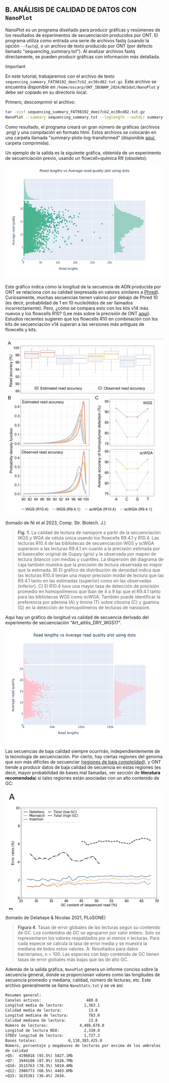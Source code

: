 ## B. ANÁLISIS DE CALIDAD DE DATOS CON `NanoPlot`
NanoPlot es un programa diseñado para producir gráficas y resúmenes de los resultados de experimentos de secuenciación producidos por ONT. El programa utiliza como entrada una serie de archivos fastq (usando la opción `--fastq`), o un archivo de texto producido por ONT (por defecto llamado "sequencing_summary.txt"). Al analizar archivos fastq directamente, se pueden producir gráficas con información más detallada.

>[!IMPORTANT]
>En este tutorial, trabajaremos con el archivo de texto `sequencing_summary_FAT98192_deec7cb2_ec30cd82.txt.gz`. Este archivo se encuentra disponible en `/home/oscarp/ONT_IBUNAM_2024/NGSdat/NanoPlot` y debe ser copiado en su directorio local.

Primero, descomprimir el archivo:

```bash
tar -xzvf sequencing_summary_FAT98192_deec7cb2_ec30cd82.txt.gz
NanoPlot --summary sequencing_summary.txt --loglength --outdir summary-plots-log-transformed
```

Como resultado, el programa creará un gran número de gráficas (archivos .png) y una compilación en formato html. Estos archivos se colocarán en una carpeta llamada "summary-plots-log-transformed" (disponible [aquí](https://github.com/siriusb-nox/ONT-workshop-Oct-2023/blob/main/NanoPlot/summary-plots-log-transformed.zip), carpeta comprimida).

Un ejemplo de la salida es la siguiente gráfica, obtenida de un experimento de secuenciación previo, usando un flowcell+química R9 (obsoleto):

<p align="center">
 <img src="https://github.com/siriusb-nox/ONT-workshop-Oct-2023/blob/main/IMG/LengthvsQualityScatterPlot_dot.png" alt="Longitud vs Calidad de secuencia"/>
</p>

Este gráfico indica cómo la longitud de la secuencia de ADN producida por ONT se relaciona con su calidad (expresada en valores similares a [Phred](https://en.wikipedia.org/wiki/Phred_quality_score)). Curiosamente, muchas secuencias tienen valores por debajo de Phred 10 (es decir, probabilidad de 1 en 10 nucleótidos de ser llamados incorrectamente). Pero, ¿cómo se compara esto con los kits v14 más nuevos y los flowcells R10? (Lee más sobre la precisión de ONT [aquí](https://nanoporetech.com/accuracy)). Estudios recientes sugieren que los flowcells R10 en combinación con los kits de secuenciación v14 superan a las versiones más antiguas de flowcells y kits.

<p align="center">
 <img src="https://github.com/siriusb-nox/ONT-workshop-Oct-2023/blob/main/IMG/Ni_al_2023_CompStrBioJ.png" alt="Longitud vs Calidad de secuencia"/>
</p>

(tomado de Ni et al 2023, Comp. Str. Biotech. J.)
>**Fig. 1.** La calidad de lectura de nanopore a partir de la secuenciación WGS y WGA de célula única usando los flowcells R9.4.1 y R10.4. Las lecturas R10.4 de las bibliotecas de secuenciación WGS y scWGA superaron a las lecturas R9.4.1 en cuanto a la precisión estimada por el basecaller original de Guppy (gris) y la observada por mapeo de lectura (blanco) con medias y cuartiles. La dispersión del diagrama de caja también muestra que la precisión de lectura observada es mayor que la estimada. B) El gráfico de distribución de densidad indica que las lecturas R10.4 tenían una mayor precisión modal de lectura que las R9.4.1 tanto en las estimadas (superior) como en las observadas (inferior). C) El R10.4 tuvo una mayor tasa de detección de precisión promedio en homopolímeros que iban de 4 a 9 bp que el R9.4.1 tanto para las bibliotecas WGS como scWGA. También puede identificar la preferencia por adenina (A) y timina (T) sobre citosina (C) y guanina (G) en la detección de homopolímeros de lecturas de nanopore.

Aquí hay un gráfico de longitud vs calidad de secuencia derivado del experimento de secuenciación "Art_altilis_DRY_WGS17".

<p align="center">
 <img src="https://github.com/siriusb-nox/ONT-workshop-Oct-2023/blob/main/IMG/LengthvsQualityScatterPlot_dot_Art_altilis_DRY_WGS17.png" alt="Longitud vs Calidad de secuencia"/>
</p>

Las secuencias de baja calidad siempre ocurrirán, independientemente de la tecnología de secuenciación. Por cierto, hay ciertas regiones del genoma que son más difíciles de secuenciar ([regiones de baja complejidad](https://academic.oup.com/nar/article/32/suppl_2/W628/1040725)), y ONT tiende a producir datos de baja calidad de secuencia en estas regiones (es decir, mayor probabilidad de bases mal llamadas, ver sección de **literatura recomendada**) si tales regiones están asociadas con un alto contenido de GC:

<p align="center">
 <img src="https://github.com/siriusb-nox/ONT-workshop-Oct-2023/blob/main/IMG/GC_qual_bias_ONT_Delahaye_Nicolas_2021_PLoSONE.png" alt="Contenido de GC y sesgo de calidad en datos de ONT"/>
</p>

(tomado de Delahaye & Nicolas 2021, PLoSONE)
>**Figura 4**. Tasas de error globales de las lecturas según su contenido de GC. Los contenidos de GC se agruparon por valor entero. Solo se representaron los valores respaldados por al menos *n* lecturas. Para cada especie se calcula la tasa de error media y se muestra la mediana de todos estos valores. A: Resultados para datos bacterianos, n = 100. Las especies con bajo contenido de GC tienen tasas de error globales más bajas que las de alto GC.

Además de la salida gráfica, `NanoPlot` genera un informe conciso sobre la secuencia general, donde se proporcionan valores como las longitudes de secuencia promedio y mediana, calidad, número de lecturas, etc. Este archivo generalmente se llama ``NanoStats.txt`` y se ve así:

```
Resumen general:         
Canales activos:                    488.0
Longitud media de lectura:         1,363.1
Calidad media de lectura:            13.0
Longitud mediana de lectura:         783.0
Calidad mediana de lectura:          13.8
Número de lecturas:              4,488,678.0
Longitud de lectura N50:           2,330.0
STDEV longitud de lectura:         1,727.3
Bases totales:              6,118,383,425.0
Número, porcentaje y megabases de lecturas por encima de los umbrales de calidad
>Q5:  4196018 (93.5%) 5827.1Mb
>Q7:  3944100 (87.9%) 5526.7Mb
>Q10: 3515763 (78.3%) 5019.4Mb
>Q12: 2986773 (66.5%) 4403.6Mb
>Q15: 1635361 (36.4%) 2634.

